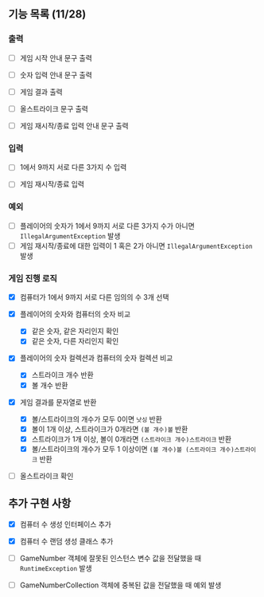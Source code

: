 ## 기능 목록 (11/28)

### 출력
- [ ] 게임 시작 안내 문구 출력
- [ ] 숫자 입력 안내 문구 출력
- [ ] 게임 결과 출력
- [ ] 올스트라이크 문구 출력
- [ ] 게임 재시작/종료 입력 안내 문구 출력


### 입력
- [ ] 1에서 9까지 서로 다른 3가지 수 입력
- [ ] 게임 재시작/종료 입력


### 예외
- [ ] 플레이어의 숫자가 1에서 9까지 서로 다른 3가지 수가 아니면 `IllegalArgumentException` 발생
- [ ] 게임 재시작/종료에 대한 입력이 1 혹은 2가 아니면 `IllegalArgumentException` 발생

### 게임 진행 로직
- [x] 컴퓨터가 1에서 9까지 서로 다른 임의의 수 3개 선택

- [x] 플레이어의 숫자와 컴퓨터의 숫자 비교
  - [x] 같은 숫자, 같은 자리인지 확인
  - [x] 같은 숫자, 다른 자리인지 확인

- [x] 플레이어의 숫자 컬렉션과 컴퓨터의 숫자 컬렉션 비교
  - [x] 스트라이크 개수 반환
  - [x] 볼 개수 반환

- [x] 게임 결과를 문자열로 반환
  - [x] 볼/스트라이크의 개수가 모두 0이면 `낫싱` 반환
  - [x] 볼이 1개 이상, 스트라이크가 0개라면 `(볼 개수)볼` 반환
  - [x] 스트라이크가 1개 이상, 볼이 0개라면 `(스트라이크 개수)스트라이크` 반환
  - [x] 볼/스트라이크의 개수가 모두 1 이상이면 `(볼 개수)볼 (스트라이크 개수)스트라이크` 반환

- [ ] 올스트라이크 확인

## 추가 구현 사항
- [x] 컴퓨터 수 생성 인터페이스 추가
- [x] 컴퓨터 수 랜덤 생성 클래스 추가


- [ ] GameNumber 객체에 잘못된 인스턴스 변수 값을 전달했을 때 `RuntimeException` 발생
- [ ] GameNumberCollection 객체에 중복된 값을 전달했을 때 예외 발생